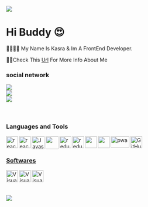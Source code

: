 <p align="left">
    <img src="https://capsule-render.vercel.app/api?type=waving&color=gradient&text=Welcome&height=100&section=header"/>
</p> 

<h1>Hi Buddy 😍</h1> 
<p>🐱‍👤🐱‍👤 My Name Is Kasra & Im A FrontEnd Developer.</p> 
<p>🎈🎈Check This  <a href='https://kasra-hastam.iran.liara.run/'>Url</a> For More Info About Me </a> </p>

  
### social network 
<div>
 <a   href="https://github.com/KasraMg">
    <img src="https://skillicons.dev/icons?i=github" />
  </a>
 <br />
   <a  href="https://instagram.com/_ka.s.ra_?igshid=ZGUzMzM3NWJiOQ==" >
    <img src="https://skillicons.dev/icons?i=instagram" />
  </a>
 <br />
   <a  href="www.linkedin.com/in/kasramg85">
    <img src="https://skillicons.dev/icons?i=linkedin" />
  </a>
 
</div> 
<br />
<br />

### Languages and Tools

<div>
  <a href="https://react.dev/" target="_blank"><img class="icon" align="left" alt="react" width="32px" src="https://img.icons8.com/?size=200&id=NfbyHexzVEDk&format=png" />
  <a href="https://getbootstrap.com/" target="_blank"><img class="icon" align="left" alt="react" width="32px" src="https://img.icons8.com/?size=48&id=EzPCiQUqWWEa&format=png" />
  <a href="https://developer.mozilla.org/en-US/docs/Web/JavaScript" target="_blank"><img class="icon" align="left" alt="Javascript" width="35px" src="https://img.icons8.com/fluency/48/null/javascript.png" />
   

  <a href="https://www.typescriptlang.org/" target="_blank"><img class="icon" align="left"   width="35px" src="https://img.icons8.com/?size=512&id=uJM6fQYqDaZK&format=png" />
          
 <a href=" https://redux.js.org/" target="_blank"><img class="icon" align="left" alt="redux" width="32px" src="https://img.icons8.com/?size=512&id=jD-fJzVguBmw&format=png" />
 <a href=" https://nextjs.org/" target="_blank"><img class="icon" align="left" alt="redux" width="32px" src="https://d2nir1j4sou8ez.cloudfront.net/wp-content/uploads/2021/12/nextjs-boilerplate-logo.png" />
    <a href="https://tailwindcss.com/" target="_blank"> <img class="icon" align="left"   width="32px" src="https://img.icons8.com/?size=512&id=CIAZz2CYc6Kc&format=png" />
    <a href="https://mui.com/" target="_blank"> <img class="icon" align="left"   width="32px" src="https://img.icons8.com/?size=512&id=gFw7X5Tbl3ss&format=png" />
    
 <a  href="https://web.dev/explore/progressive-web-apps" target="_blank"><img style=' width: 51px' height='31px' class="icon" align="left" alt="pwa"  src="https://assets.browserlondon.com/wp-content/uploads/2019/03/pwa-banner.png" />
   
  
  <a href="https://github.com/" target="_blank"> <img class="icon" align="left" alt="GitHub" width="32px" src="https://img.icons8.com/3d-fluency/94/null/github.png" />
  

</div>

<br />
<br />

### Softwares

<div>
  <a href="https://code.visualstudio.com/" target="_blank"><img class="icon" align="left" alt="Visual Studio Code" width="32px" src="https://img.icons8.com/color/48/null/visual-studio-code-2019.png" />
  <a href="https://www.figma.com/" target="_blank"><img class="icon" align="left" alt="Visual Studio Code" width="32px" src="https://img.icons8.com/?size=512&id=W0YEwBDDfTeu&format=png" />
  <a href="https://www.postman.com/" target="_blank"><img class="icon" align="left" alt="Visual Studio Code" width="32px" src="https://img.icons8.com/?size=512&id=EPbEfEa7o8CB&format=png" /><br />
<br />

</div><br />
<br />




<img  src='https://github.com/saadeghi/saadeghi/blob/master/dino.gif?raw=true'/>
